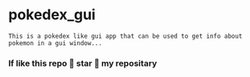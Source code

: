 # pokedex_gui

    This is a pokedex like gui app that can be used to get info about pokemon in a gui window...


### If like this repo 🌟 star 🌟 my repositary
  
